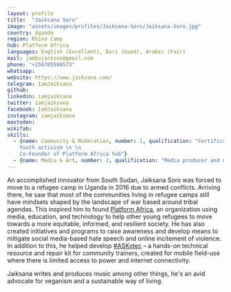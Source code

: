```yaml
---
layout: profile
title:  "Jaiksana Soro"
image: "assets/images/profiles/Jaiksana-Soro/Jaiksana-Soro.jpg"
country: Uganda
region: Rhino Camp
hub: Platform Africa
languages: English (Excellent), Bari (Good), Arabic (Fair)
mail: jambujackson@gmail.com
phone: "+256785598573"
whatsapp: 
website: https://www.jaiksana.com/
telegram: IamJaiksana
github: 
linkedin: iamjaiksana
twitter: iamjaiksana
facebook: IamJaiksana
instagram: iamjaiksana
mastodon: 
wikifab:
skills:
  - {name: Community & Moderation, number: 1, qualification: "Certificate in organizing/bioscience from Global Bio Fellowship \n \n
    Youth activism \n \n
    Co-Founder of Platform Africa hub"}
  - {name: Media & Art, number: 2, qualification: "Media producer and musician. [My YouTube channel](https://www.youtube.com/channel/UCCpvkAdnA62AFwLefDfSjOQ)"}
---
```

An accomplished innovator from South Sudan, Jaiksana Soro was forced to move to a refugee camp in Uganda in 2016 due to armed conflicts. Arriving there, he saw that most of the communities living in refugee camps still have mindsets shaped by the landscape of war based around tribal agendas. This inspired him to found [Platform Africa](https://www.platformafrica.com/), an organization using media, education, and technology to help other young refugees to move towards a more equitable, informed, and resilient society. He has also created initiatives and programs to raise awareness and develop means to mitigate social media-based hate speech and online incitement of violence. In addition to this, he helped develop [#ASKotec](https://openculture.agency/outcomes/askotec/) – a hands-on technical resource and repair kit for community trainers, created for mobile field-use where there is limited access to power and internet connectivity.

Jaiksana writes and produces music among other things, he's an avid advocate for veganism and a sustainable way of living.